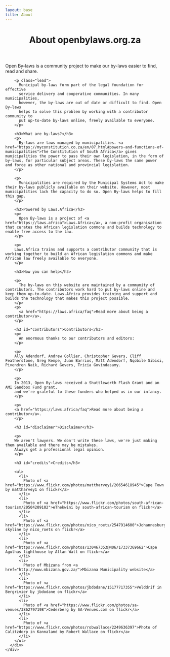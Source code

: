 ```yaml
---
layout: base
title: About
---
```

<header>
  <div class="container">
    <div class="header-content">
      <h1>About openbylaws.org.za</h1>
    </div>
  </div>
</header>

<article>
  <div class="container">
    <div class="row">
      <div class="col-md-8 mx-auto">
        <p class="lead">Open By-laws is a community project to make our by-laws easier to find, read and share.</p>

        <p class="lead">
          Municipal by-laws form part of the legal foundation for effective
          service delivery and cooperative communities. In many municipalities,
          however, the by-laws are out of date or difficult to find. Open By-laws
          helps to solve this problem by working with a contributor community to
          put up-to-date by-laws online, freely available to everyone.
        </p>

        <h3>What are by-laws?</h3>
        <p>
          By-laws are laws managed by municipalities. <a href="https://myconstitution.co.za/en/07.html#powers-and-functions-of-municipalities">The Constitution of South Africa</a> gives municipalities the power to pass their own legislation, in the form of by-laws, for particular subject areas. These by-laws the same power and force as other national and provincial legislation.
        </p>

        <p>
          Municipalities are required by the Municipal Systems Act to make their by-laws publicly available on their website. However, most municipalities lack the capacity to do so. Open By-laws helps to fill this gap.
        </p>

        <h3>Powered by Laws.Africa</h3>
        <p>
          Open By-laws is a project of <a href="https://laws.africa">Laws.Africa</a>, a non-profit organisation that curates the African legislation commons and builds technology to enable free access to the law.
        </p>

        <p>
        Laws.Africa trains and supports a contributor community that is working together to build an African legislation commons and make African law freely available to everyone.
        </p>

        <h3>How you can help</h3>

        <p>
          The by-laws on this website are maintained by a community of contributors. The contributors work hard to put by-laws online and keep them up-to-date. Laws.Africa provides training and support and builds the technology that makes this project possible.
        </p>
        <p>
          <a href="https://laws.africa/faq">Read more about being a contributor</a>.
        </p>

        <h3 id="contributors">Contributors</h3>
        <p>
          An enormous thanks to our contributors and editors:
        </p>

        <p>
        Ally Adendorf, Andrew Collier, Christopher Gevers, Cliff Featherstone, Greg Kempe, Juan Barrios, Matt Adendorf, Nqobile Sibisi, Pivendren Naik, Richard Gevers, Tricia Govindasamy.
        </p>

        <p>
        In 2013, Open By-laws received a Shuttleworth Flash Grant and an AMI Sandbox Fund grant,
        and we're grateful to these funders who helped us in our infancy.
        </p>

        <p>
        <a href="https://laws.africa/faq">Read more about being a contributor</a>.
        </p>

        <h3 id="disclaimer">Disclaimer</h3>

        <p>
        We aren't lawyers. We don't write these laws, we're just making them available and there may be mistakes.
        Always get a professional legal opinion.
        </p>

        <h3 id="credits">Credits</h3>

        <ul>
          <li>
            Photo of <a href="https://www.flickr.com/photos/mattharvey1/20654618945">Cape Town by mattharvey1 on flickr</a>
          </li>
          <li>
            Photo of <a href="https://www.flickr.com/photos/south-african-tourism/20504209102">eThekwini by south-african-tourism on flickr</a>
          </li>
          <li>
            Photo of <a href="https://www.flickr.com/photos/nico_roets/2547914600">Johannesburg skyline by nico_roets on flickr</a>
          </li>
          <li>
            Photo of <a href="https://www.flickr.com/photos/130467353@N06/17337369662">Cape Agulhas lighthouse by Allan Watt on flickr</a>
          </li>
          <li>
            Photo of Mbizana from <a href="http://www.mbizana.gov.za/">Mbizana Municipality website</a>
          </li>
          <li>
            Photo of <a href="https://www.flickr.com/photos/jbdodane/15177717355">Velddrif in Bergrivier by jbdodane on flickr</a>
          </li>
          <li>
            Photo of <a href="https://www.flickr.com/photos/sa-venues/3862797198">Cederberg by SA-Venues.com on flickr</a>
          </li>
          <li>
            Photo of <a href="https://www.flickr.com/photos/robwallace/2249636397">Photo of Calitzdorp in Kannaland by Robert Wallace on flickr</a>
          </li>
        </ul>
      </div>
    </div>
  </div>
</article>
